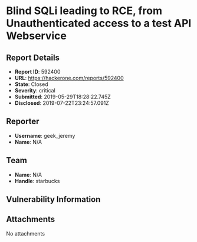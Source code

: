 # Blind SQLi leading to RCE, from Unauthenticated access to a test API Webservice

## Report Details
- **Report ID**: 592400
- **URL**: https://hackerone.com/reports/592400
- **State**: Closed
- **Severity**: critical
- **Submitted**: 2019-05-29T18:28:22.745Z
- **Disclosed**: 2019-07-22T23:24:57.091Z

## Reporter
- **Username**: geek_jeremy
- **Name**: N/A

## Team
- **Name**: N/A
- **Handle**: starbucks

## Vulnerability Information


## Attachments
No attachments
